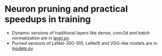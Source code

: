# Neuron pruning and practical speedups in training

- Dynamic versions of traditional layers like dense, conv2d and batch normalization are in [layer.py](layers.py)
- Purned versions of LeNet-300-100, LeNet5 and VGG-like models are in [models.py](models.py)

